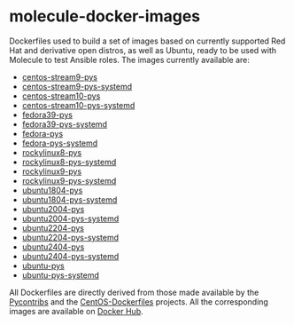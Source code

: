 # molecule-docker-images

Dockerfiles used to build a set of images based on currently supported Red Hat and derivative open distros, as well as Ubuntu, ready to be used with Molecule to test Ansible roles.
The images currently available are:

- [centos-stream9-pys](https://hub.docker.com/repository/docker/nmusatti/centos-stream9-pys)
- [centos-stream9-pys-systemd](https://hub.docker.com/repository/docker/nmusatti/centos-stream9-pys-systemd)
- [centos-stream10-pys](https://hub.docker.com/repository/docker/nmusatti/centos-stream10-pys)
- [centos-stream10-pys-systemd](https://hub.docker.com/repository/docker/nmusatti/centos-stream10-pys-systemd)
- [fedora39-pys](https://hub.docker.com/repository/docker/nmusatti/fedora39-pys)
- [fedora39-pys-systemd](https://hub.docker.com/repository/docker/nmusatti/fedora39-pys-systemd)
- [fedora-pys](https://hub.docker.com/repository/docker/nmusatti/fedora-pys)
- [fedora-pys-systemd](https://hub.docker.com/repository/docker/nmusatti/fedora-pys-systemd)
- [rockylinux8-pys](https://hub.docker.com/repository/docker/nmusatti/rockylinux8-pys)
- [rockylinux8-pys-systemd](https://hub.docker.com/repository/docker/nmusatti/rockylinux8-pys-systemd)
- [rockylinux9-pys](https://hub.docker.com/repository/docker/nmusatti/rockylinux9-pys)
- [rockylinux9-pys-systemd](https://hub.docker.com/repository/docker/nmusatti/rockylinux9-pys-systemd)
- [ubuntu1804-pys](https://hub.docker.com/repository/docker/nmusatti/ubuntu1804-pys)
- [ubuntu1804-pys-systemd](https://hub.docker.com/repository/docker/nmusatti/ubuntu1804-pys-systemd)
- [ubuntu2004-pys](https://hub.docker.com/repository/docker/nmusatti/ubuntu2004-pys)
- [ubuntu2004-pys-systemd](https://hub.docker.com/repository/docker/nmusatti/ubuntu2004-pys-systemd)
- [ubuntu2204-pys](https://hub.docker.com/repository/docker/nmusatti/ubuntu2204-pys)
- [ubuntu2204-pys-systemd](https://hub.docker.com/repository/docker/nmusatti/ubuntu2204-pys-systemd)
- [ubuntu2404-pys](https://hub.docker.com/repository/docker/nmusatti/ubuntu2404-pys)
- [ubuntu2404-pys-systemd](https://hub.docker.com/repository/docker/nmusatti/ubuntu2404-pys-systemd)
- [ubuntu-pys](https://hub.docker.com/repository/docker/nmusatti/ubuntu-pys)
- [ubuntu-pys-systemd](https://hub.docker.com/repository/docker/nmusatti/ubuntu-pys-systemd)

All Dockerfiles are directly derived from those made available by the [Pycontribs](https://github.com/pycontribs) and the
[CentOS-Dockerfiles](https://github.com/CentOS/CentOS-Dockerfiles) projects. All the corresponding images are available on
[Docker Hub](https://hub.docker.com/search?q=nmusatti&type=image).

